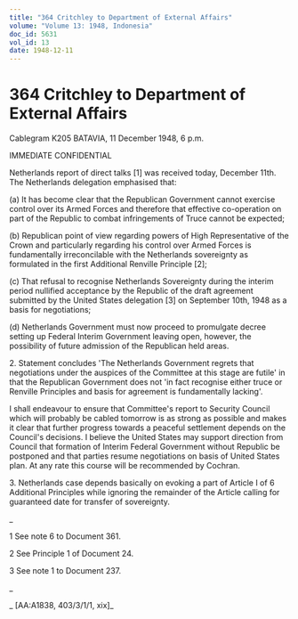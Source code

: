 ```yaml
---
title: "364 Critchley to Department of External Affairs"
volume: "Volume 13: 1948, Indonesia"
doc_id: 5631
vol_id: 13
date: 1948-12-11
---
```


# 364 Critchley to Department of External Affairs

Cablegram K205 BATAVIA, 11 December 1948, 6 p.m.

IMMEDIATE CONFIDENTIAL

Netherlands report of direct talks [1] was received today, December 11th. The Netherlands delegation emphasised that:

(a) It has become clear that the Republican Government cannot exercise control over its Armed Forces and therefore that effective co-operation on part of the Republic to combat infringements of Truce cannot be expected;

(b) Republican point of view regarding powers of High Representative of the Crown and particularly regarding his control over Armed Forces is fundamentally irreconcilable with the Netherlands sovereignty as formulated in the first Additional Renville Principle [2];

(c) That refusal to recognise Netherlands Sovereignty during the interim period nullified acceptance by the Republic of the draft agreement submitted by the United States delegation [3] on September 10th, 1948 as a basis for negotiations;

(d) Netherlands Government must now proceed to promulgate decree setting up Federal Interim Government leaving open, however, the possibility of future admission of the Republican held areas.

2\. Statement concludes 'The Netherlands Government regrets that negotiations under the auspices of the Committee at this stage are futile' in that the Republican Government does not 'in fact recognise either truce or Renville Principles and basis for agreement is fundamentally lacking'.

I shall endeavour to ensure that Committee's report to Security Council which will probably be cabled tomorrow is as strong as possible and makes it clear that further progress towards a peaceful settlement depends on the Council's decisions. I believe the United States may support direction from Council that formation of Interim Federal Government without Republic be postponed and that parties resume negotiations on basis of United States plan. At any rate this course will be recommended by Cochran.

3\. Netherlands case depends basically on evoking a part of Article I of 6 Additional Principles while ignoring the remainder of the Article calling for guaranteed date for transfer of sovereignty.

_

1 See note 6 to Document 361.

2 See Principle 1 of Document 24.

3 See note 1 to Document 237.

_

_ [AA:A1838, 403/3/1/1, xix]_
